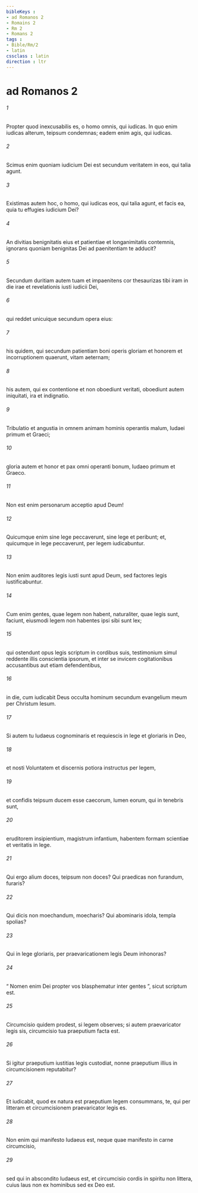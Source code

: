 ```yaml
---
bibleKeys : 
- ad Romanos 2
- Romains 2
- Rm 2
- Romans 2
tags : 
- Bible/Rm/2
- latin
cssclass : latin
direction : ltr
---
```


# ad Romanos 2

###### 1
Propter quod inexcusabilis es, o homo omnis, qui iudicas. In quo enim iudicas alterum, teipsum condemnas; eadem enim agis, qui iudicas. 
###### 2
Scimus enim quoniam iudicium Dei est secundum veritatem in eos, qui talia agunt. 
###### 3
Existimas autem hoc, o homo, qui iudicas eos, qui talia agunt, et facis ea, quia tu effugies iudicium Dei? 
###### 4
An divitias benignitatis eius et patientiae et longanimitatis contemnis, ignorans quoniam benignitas Dei ad paenitentiam te adducit? 
###### 5
Secundum duritiam autem tuam et impaenitens cor thesaurizas tibi iram in die irae et revelationis iusti iudicii Dei, 
###### 6
qui reddet unicuique secundum opera eius: 
###### 7
his quidem, qui secundum patientiam boni operis gloriam et honorem et incorruptionem quaerunt, vitam aeternam; 
###### 8
his autem, qui ex contentione et non oboediunt veritati, oboediunt autem iniquitati, ira et indignatio. 
###### 9
Tribulatio et angustia in omnem animam hominis operantis malum, Iudaei primum et Graeci; 
###### 10
gloria autem et honor et pax omni operanti bonum, Iudaeo primum et Graeco. 
###### 11
Non est enim personarum acceptio apud Deum!
###### 12
Quicumque enim sine lege peccaverunt, sine lege et peribunt; et, quicumque in lege peccaverunt, per legem iudicabuntur. 
###### 13
Non enim auditores legis iusti sunt apud Deum, sed factores legis iustificabuntur. 
###### 14
Cum enim gentes, quae legem non habent, naturaliter, quae legis sunt, faciunt, eiusmodi legem non habentes ipsi sibi sunt lex; 
###### 15
qui ostendunt opus legis scriptum in cordibus suis, testimonium simul reddente illis conscientia ipsorum, et inter se invicem cogitationibus accusantibus aut etiam defendentibus, 
###### 16
in die, cum iudicabit Deus occulta hominum secundum evangelium meum per Christum Iesum. 
###### 17
Si autem tu Iudaeus cognominaris et requiescis in lege et gloriaris in Deo, 
###### 18
et nosti Voluntatem et discernis potiora instructus per legem, 
###### 19
et confidis teipsum ducem esse caecorum, lumen eorum, qui in tenebris sunt, 
###### 20
eruditorem insipientium, magistrum infantium, habentem formam scientiae et veritatis in lege. 
###### 21
Qui ergo alium doces, teipsum non doces? Qui praedicas non furandum, furaris? 
###### 22
Qui dicis non moechandum, moecharis? Qui abominaris idola, templa spolias? 
###### 23
Qui in lege gloriaris, per praevaricationem legis Deum inhonoras? 
###### 24
“ Nomen enim Dei propter vos blasphematur inter gentes ”, sicut scriptum est.
###### 25
Circumcisio quidem prodest, si legem observes; si autem praevaricator legis sis, circumcisio tua praeputium facta est. 
###### 26
Si igitur praeputium iustitias legis custodiat, nonne praeputium illius in circumcisionem reputabitur? 
###### 27
Et iudicabit, quod ex natura est praeputium legem consummans, te, qui per litteram et circumcisionem praevaricator legis es. 
###### 28
Non enim qui manifesto Iudaeus est, neque quae manifesto in carne circumcisio, 
###### 29
sed qui in abscondito Iudaeus est, et circumcisio cordis in spiritu non littera, cuius laus non ex hominibus sed ex Deo est.
